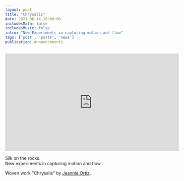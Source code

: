 ```yaml
---
layout: post
title: "Chrysalis"
date: 2021-06-14 10:00:00
includesMath: false
includesMusic: false
intro: "New Experiments in capturing motion and flow"
tags: ['post', 'posts', 'news']
publication: Announcements 
---
```


<iframe width="560" height="315" src="https://www.youtube.com/embed/ID8hU8CUR9M" title="YouTube video player" frameborder="0" allow="accelerometer; autoplay; clipboard-write; encrypted-media; gyroscope; picture-in-picture" allowfullscreen></iframe>

Silk on the rocks.   
New experiments in capturing motion and flow.   


Woven work "Chrysalis" by [Jeannie Ortiz](https://jeannieortiz.com). 
